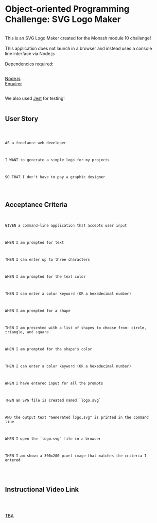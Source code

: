 # Object-oriented Programming Challenge: SVG Logo Maker

<br>
This is an SVG Logo Maker created for the Monash module 10 challenge! 
<br>

<br>
This application does not launch in a browser and instead uses a console line interface via Node.js <br>
<br>
Dependencies required: <br>
<br>

[Node.js](https://www.nodejs.org/en) <br>
[Enquirer](https://www.npmjs.com/package/inquirer) <br>
<br>

We also used [Jest](www.npmjs.com/package/jest) for testing!
<br>
<br>

## User Story

<code>
<br>
AS a freelance web developer <br>
<br>
I WANT to generate a simple logo for my projects<br>
<br>
SO THAT I don't have to pay a graphic designer<br>
<br>
</code>

## Acceptance Criteria
<br>
<code>
GIVEN a command-line application that accepts user input<br>
<br>
WHEN I am prompted for text <br>
<br>
THEN I can enter up to three characters<br>
<br>
WHEN I am prompted for the text color<br>
<br>
THEN I can enter a color keyword (OR a hexadecimal number)<br>
<br>
WHEN I am prompted for a shape<br>
<br>
THEN I am presented with a list of shapes to choose from: circle, triangle, and square<br>
<br>
WHEN I am prompted for the shape's color<br>
<br>
THEN I can enter a color keyword (OR a hexadecimal number)<br>
<br>
WHEN I have entered input for all the prompts<br>
<br>
THEN an SVG file is created named `logo.svg`<br>
<br>
AND the output text "Generated logo.svg" is printed in the command line<br>
<br>
WHEN I open the `logo.svg` file in a browser<br>
<br>
THEN I am shown a 300x200 pixel image that matches the criteria I entered<br>
</code>
<br>
<br>

## Instructional Video Link
<br>
<br>

[TBA](www.github.com/L10N37/)